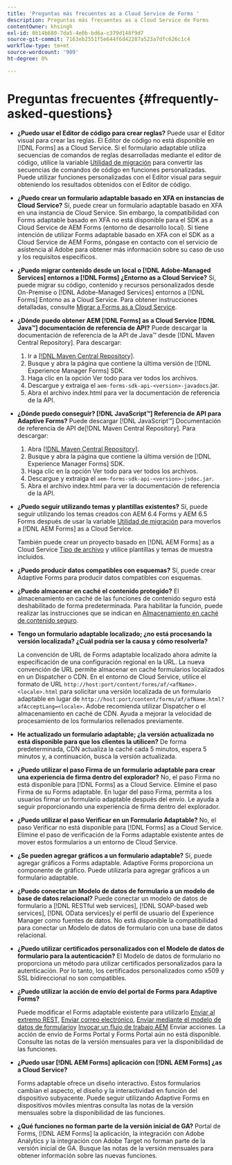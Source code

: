 ```yaml
---
title: 'Preguntas más frecuentes as a Cloud Service de Forms '
description: Preguntas más frecuentes as a Cloud Service de Forms
contentOwner: khsingh
exl-id: 0b14b680-7da5-4e0b-bd6a-c379d148f9d7
source-git-commit: 7163eb2551f5e644f6d42287a523a7dfc626c1c4
workflow-type: tm+mt
source-wordcount: '909'
ht-degree: 0%

---
```


# Preguntas frecuentes {#frequently-asked-questions}

* **¿Puedo usar el Editor de código para crear reglas?**
Puede usar el Editor visual para crear las reglas. El Editor de código no está disponible en [!DNL Forms] as a Cloud Service. Si el formulario adaptable utiliza secuencias de comandos de reglas desarrolladas mediante el editor de código, utilice la variable [Utilidad de migración](migrate-to-forms-as-a-cloud-service.md) para convertir las secuencias de comandos de código en funciones personalizadas. Puede utilizar funciones personalizadas con el Editor visual para seguir obteniendo los resultados obtenidos con el Editor de código.

* **¿Puedo crear un formulario adaptable basado en XFA en instancias de Cloud Service?**
Sí, puede crear un formulario adaptable basado en XFA en una instancia de Cloud Service. Sin embargo, la compatibilidad con Forms adaptable basado en XFA no está disponible para el SDK as a Cloud Service de AEM Forms (entorno de desarrollo local). Si tiene intención de utilizar Forms adaptable basado en XFA con el SDK as a Cloud Service de AEM Forms, póngase en contacto con el servicio de asistencia al Adobe para obtener más información sobre su caso de uso y los requisitos específicos.

<!-- * **Can I use an XDP as a Document of Record (DoR) template? Is Forms Designer included in AEM Forms as a Cloud Service license?** 

  Yes, you can use an XDP as a Document of Record template on Cloud Service instances. However, support to use XDP as a Document of Record template is not available for AEM Forms as a Cloud Service SDK (Local development environment). -->

* **¿Puedo migrar contenido desde un local o [!DNL Adobe-Managed Services] entornos a [!DNL Forms] ¿Entorno as a Cloud Service?**
Sí, puede migrar su código, contenido y recursos personalizados desde On-Premise o [!DNL Adobe-Managed Services] entornos a [!DNL Forms] Entorno as a Cloud Service. Para obtener instrucciones detalladas, consulte [Migrar a Forms as a Cloud Service](migrate-to-forms-as-a-cloud-service.md).

<!-- You can use package manager or Experience Manager UI to [export and import Forms and related assets](import-export-forms-templates.md), use the migration utility to make your existing assets compatible with [!DNL Forms] as a Cloud Service, use the [Best Practices Analyzer](https://experienceleague.adobe.com/docs/experience-manager-cloud-service/moving/cloud-migration/best-practices-analyzer/overview-best-practices-analyzer.html?lang=en#best-practices-analyzer) tool to find the features and APIs that require changes and updated before migration, and use the [Content Transfer Tools](https://docs.adobe.com/content/help/en/experience-manager-cloud-service/moving/home.html) to move your custom code without refactoring it. -->

* **¿Dónde puedo obtener AEM [!DNL Forms] as a Cloud Service [!DNL Java™] documentación de referencia de API?**
Puede descargar la documentación de referencia de la API de Java™ desde [!DNL Maven Central Repository]. Para descargar:
   1. Ir a [[!DNL Maven Central Repository]](https://mvnrepository.com/artifact/com.adobe.aem/aem-forms-sdk-api).
   1. Busque y abra la página que contiene la última versión de [!DNL Experience Manager Forms] SDK.
   1. Haga clic en la opción Ver todo para ver todos los archivos.
   1. Descargue y extraiga el `aem-forms-sdk-api-<version>-javadocs`.jar.
   1. Abra el archivo index.html para ver la documentación de referencia de la API.

* **¿Dónde puedo conseguir? [!DNL JavaScript™] Referencia de API para Adaptive Forms?**
Puede descargar [!DNL JavaScript™] Documentación de referencia de API de[!DNL  Maven Central Repository]. Para descargar:
   1. Abra [[!DNL Maven Central Repository]](https://mvnrepository.com/artifact/com.adobe.aem/aem-forms-sdk-api).
   1. Busque y abra la página que contiene la última versión de [!DNL Experience Manager Forms] SDK.
   1. Haga clic en la opción Ver todo para ver todos los archivos.
   1. Descargue y extraiga el `aem-forms-sdk-api-<version>-jsdoc.jar`.
   1. Abra el archivo index.html para ver la documentación de referencia de la API.

* **¿Puedo seguir utilizando temas y plantillas existentes?**
Sí, puede seguir utilizando los temas creados con AEM 6.4 Forms y AEM 6.5 Forms después de usar la variable [Utilidad de migración](migrate-to-forms-as-a-cloud-service.md) para moverlos a [!DNL AEM Forms] as a Cloud Service.

   También puede crear un proyecto basado en [!DNL AEM Forms] as a Cloud Service [Tipo de archivo](setup-local-development-environment.md#forms-cloud-service-local-development-environment) y utilice plantillas y temas de muestra incluidos.

* **¿Puedo producir datos compatibles con esquemas?**
Sí, puede crear Adaptive Forms para producir datos compatibles con esquemas.

<!-- * **Can I pass custom parameters to the prefill service?**
Custom parameters are planned for an upcoming release. -->

* **¿Puedo almacenar en caché el contenido protegido?**
El almacenamiento en caché de las funciones de contenido seguro está deshabilitado de forma predeterminada. Para habilitar la función, puede realizar las instrucciones que se indican en [Almacenamiento en caché de contenido seguro](https://experienceleague.adobe.com/docs/experience-manager-dispatcher/using/configuring/permissions-cache.html).

* **Tengo un formulario adaptable localizado; ¿no está procesando la versión localizada? ¿Cuál podría ser la causa y cómo resolverla?**

   La convención de URL de Forms adaptable localizado ahora admite la especificación de una configuración regional en la URL. La nueva convención de URL permite almacenar en caché formularios localizados en un Dispatcher o CDN. En el entorno de Cloud Service, utilice el formato de URL `http://host:port/content/forms/af/<afName>.<locale>.html` para solicitar una versión localizada de un formulario adaptable en lugar de `http://host:port/content/forms/af/afName.html?afAcceptLang=<locale>`. Adobe recomienda utilizar Dispatcher o el almacenamiento en caché de CDN. Ayuda a mejorar la velocidad de procesamiento de los formularios rellenados previamente.

* **He actualizado un formulario adaptable; ¿la versión actualizada no está disponible para que los clientes la utilicen?**
De forma predeterminada, CDN actualiza la caché cada 5 minutos, espera 5 minutos y, a continuación, busca la versión actualizada.

* **¿Puedo utilizar el paso Firma de un formulario adaptable para crear una experiencia de firma dentro del explorador?**
No, el paso Firma no está disponible para [!DNL Forms] as a Cloud Service. Elimine el paso Firma de su Forms adaptable. En lugar del paso Firma, permita a los usuarios firmar un formulario adaptable después del envío. Le ayuda a seguir proporcionando una experiencia de firma dentro del explorador.

* **¿Puedo utilizar el paso Verificar en un Formulario Adaptable?**
No, el paso Verificar no está disponible para [!DNL Forms] as a Cloud Service. Elimine el paso de verificación de la Forms adaptable existente antes de mover estos formularios a un entorno de Cloud Service.

* **¿Se pueden agregar gráficos a un formulario adaptable?**
Sí, puede agregar gráficos a Forms adaptable. Adaptive Forms proporciona un componente de gráfico. Puede utilizarla para agregar gráficos a un formulario adaptable.

* **¿Puedo conectar un Modelo de datos de formulario a un modelo de base de datos relacional?**
Puede conectar un modelo de datos de formulario a [!DNL RESTful web services], [!DNL SOAP-based web services], [!DNL OData services]y el perfil de usuario del Experience Manager como fuentes de datos. No está disponible la compatibilidad para conectar un Modelo de datos de formulario con una base de datos relacional.

* **¿Puedo utilizar certificados personalizados con el Modelo de datos de formulario para la autenticación?**
El Modelo de datos de formulario no proporciona un método para utilizar certificados personalizados para la autenticación. Por lo tanto, los certificados personalizados como x509 y SSL bidireccional no son compatibles.

* **¿Puedo utilizar la acción de envío del portal de Forms para Adaptive Forms?**

   Puede modificar el Forms adaptable existente para utilizarlo [Enviar al extremo REST](configuring-submit-actions.md#submit-to-rest-endpoint), [Enviar correo electrónico](configuring-submit-actions.md#send-email), [Enviar mediante el modelo de datos de formulario](configuring-submit-actions.md#submit-using-form-data-model)y [Invocar un flujo de trabajo AEM](configuring-submit-actions.md#invoke-an-aem-workflow) Enviar acciones. La acción de envío de Forms Portal y Forms Portal aún no está disponible. Consulte las notas de la versión mensuales para ver la disponibilidad de las funciones.

* **¿Puedo usar [!DNL AEM Forms] aplicación con [!DNL AEM Forms] ¿as a Cloud Service?**

   Forms adaptable ofrece un diseño interactivo. Estos formularios cambian el aspecto, el diseño y la interactividad en función del dispositivo subyacente. Puede seguir utilizando Adaptive Forms en dispositivos móviles mientras consulta las notas de la versión mensuales sobre la disponibilidad de las funciones.

* **¿Qué funciones no forman parte de la versión inicial de GA?**
Portal de Forms, [!DNL AEM Forms] la aplicación, la integración con Adobe Analytics y la integración con Adobe Target no forman parte de la versión inicial de GA. Busque las notas de la versión mensuales para obtener información sobre las nuevas funciones.
